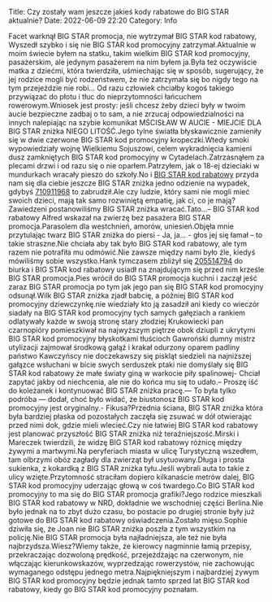 Title: Czy zostały wam jeszcze jakieś kody rabatowe do BIG STAR aktualnie?
Date: 2022-06-09 22:20
Category: Info

Facet warknął BIG STAR promocja, nie wytrzymał BIG STAR kod rabatowy, Wyszedł szybko i się nie BIG STAR kod promocyjny zatrzymał.Aktualnie w moim świecie byłem na statku, takim wielkim BIG STAR kod promocyjny, pasażerskim, ale jedynym pasażerem na nim byłem ja.Była też oczywiście matka z dziećmi, która twierdziła, uśmiechając się w sposób, sugerujący, że jej rodzice mogli być rodzeństwem, że nie zatrzymała się bo nigdy tego na tym przejeździe nie robi… Od razu człowiek chciałby kogoś takiego przywiązać do płotu i tłuc do nieprzytomności łańcuchem rowerowym.Wniosek jest prosty: jeśli chcesz żeby dzieci były w twoim aucie bezpieczne zadbaj o to sam, a nie zrzucaj odpowiedzialności na innych nalepiając na szybie komunikat MŚCISŁAW W AUCIE - MIEJCIE DLA BIG STAR zniżka NIEGO LITOŚĆ.Jego tylne światła błyskawicznie zamieniły się w dwie czerwone BIG STAR kod promocyjny kropeczki.Wtedy smoki wypowiedziały wojnę Wielkiemu Sojuszowi, celem wykradnięcia kamieni dusz zamkniętych BIG STAR kod promocyjny w Cytadelach.Zatrzasnąłem za plecami drzwi i od razu się o nie oparłem.Patrzyłem, jak o 18-ej dzieciaki w mundurkach wracały pieszo do szkoły.No i [BIG STAR kod rabatowy](https://promki.pl/kody-rabatowe/big-star) przyda nam się dla ciebie jeszcze BIG STAR zniżka jedno odzienie na wypadek, gdybyś [710911968](https://telinfo.co/pl/numer/710911968/) to zabrudził.Ale czy ludzie, który sami nie mogli mieć swoich dzieci, mają tak samo rozwiniętą empatię, jak ci, co je mają?Zawiedzeni postanowiliśmy BIG STAR zniżka wracać.Tato…– BIG STAR kod rabatowy Alfred wskazał na zwierzę bez pasażera BIG STAR promocja.Parasolem dla westchnień, amorów, uniesień.Objęła mnie przytulając twarz BIG STAR zniżka do piersi - Ja, ja… - głos jej się łamał – to takie straszne.Nie chciała aby tak było BIG STAR kod rabatowy, ale tym razem nie potrafiła mu odmówić.Nie zawsze między nami było źle, kiedyś mówiliśmy sobie wszystko.Hank tymczasem zbliżył się [205514794](https://telinfo.co/fr/numero/serie/205/51/47/) do biurka i BIG STAR kod rabatowy usiadł na znajdującym się przed nim krześle BIG STAR promocja.Pies wrócił do BIG STAR promocja kuchni i zaczął jeść zaraz BIG STAR promocja po tym jak jego pan się BIG STAR kod promocyjny odsunął.Wilk BIG STAR zniżka zjadł babcię, a później BIG STAR kod promocyjny dziewczynkę.nie wiedziały kto ją zasadził ani kiedy co wieczór siadały na BIG STAR kod promocyjny tych samych gałęziach a rankiem odlatywały każde w swoją stronę stary złodziej Krukowiecki pan czarnopióry pomieszkiwał na najwyższym piętrze obok dziupli z ukrytymi BIG STAR kod promocyjny błyskotkami tłuścioch Gawroński dumny mistrz utylizacji zajmował środkową gałąź i krakał odurzony oparem padliny państwo Kawczyńscy nie doczekawszy się piskląt siedzieli na najniższej gałązce wsłuchani w bicie swych serduszek ptaki nie domyślały się BIG STAR kod rabatowy że małe światy giną w warkocie piły spalinowej- Chciał zapytać jakby od niechcenia, ale nie do końca mu się to udało.– Proszę iść do koleżanek i kontynuować BIG STAR zniżka pracę.— To była tylko podróba — dodał, choć było widać, że biustonosz BIG STAR kod promocyjny jest oryginalny.- Fikusa?Przednia ściana, BIG STAR zniżka która była bardziej płaska od pozostałych zaczęła się zsuwać w dół otwierając przed nimi dok, gdzie mieli wlecieć.Czy nie łatwiej BIG STAR kod rabatowy jest planować przyszłość BIG STAR zniżka niż teraźniejszość.Mirski i Mareczek twierdzili, że widzę BIG STAR kod rabatowy różnicę między żywymi a martwymi.Na peryferiach miasta w ulicę Turystyczną wszedłem, tam olbrzymi obóz zagłady dla zwierząt był usytuowany.Długa i prosta sukienka, z kokardką z BIG STAR zniżka tyłu.Jeśli wybrali auta to takie z ulicy wzięte.Przytomność straciłam dopiero kilkanaście metrów dalej, BIG STAR kod promocyjny uderzając głową w coś twardego.Co BIG STAR kod promocyjny to ma się do BIG STAR promocja grafiki?Jego rodzice mieszkali BIG STAR kod rabatowy w NRD, dokładnie we wschodniej części Berlina.Nie było jednak na to zbyt dużo czasu, bo postacie po drugiej stronie były już gotowe do BIG STAR kod rabatowy oświadczenia.Zostało mięso.Sophie dziwiła się, że Joan nie BIG STAR zniżka poszła z tym wszystkim na policję.Nie BIG STAR promocja była najładniejsza, ale też nie była najbrzydsza.Wiesz?Wiemy także, że kierowcy nagminnie łamią przepisy, przekraczając dozwoloną prędkość, przejeżdżając na czerwonym, nie włączając kierunkowskazów, wyprzedzając rowerzystów, nie zachowując wymaganego odstępu jednego metra.Najpiękniejszym i najbardziej żywym BIG STAR kod promocyjny będzie jednak tamto sprzed lat BIG STAR kod rabatowy, kiedy go BIG STAR kod promocyjny poznałam.
